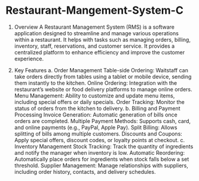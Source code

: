 # Restaurant-Mangement-System-C
1. Overview
A Restaurant Management System (RMS) is a software application designed to streamline and manage various operations within a restaurant. It helps with tasks such as managing orders, billing, inventory, staff, reservations, and customer service. It provides a centralized platform to enhance efficiency and improve the customer experience.

2. Key Features
a. Order Management
Table-side Ordering: Waitstaff can take orders directly from tables using a tablet or mobile device, sending them instantly to the kitchen.
Online Ordering: Integration with the restaurant’s website or food delivery platforms to manage online orders.
Menu Management: Ability to customize and update menu items, including special offers or daily specials.
Order Tracking: Monitor the status of orders from the kitchen to delivery.
b. Billing and Payment Processing
Invoice Generation: Automatic generation of bills once orders are completed.
Multiple Payment Methods: Supports cash, card, and online payments (e.g., PayPal, Apple Pay).
Split Billing: Allows splitting of bills among multiple customers.
Discounts and Coupons: Apply special offers, discount codes, or loyalty points at checkout.
c. Inventory Management
Stock Tracking: Track the quantity of ingredients and notify the manager when inventory is low.
Automatic Reordering: Automatically place orders for ingredients when stock falls below a set threshold.
Supplier Management: Manage relationships with suppliers, including order history, contacts, and delivery schedules.
